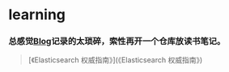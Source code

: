 # learning

### 总感觉[Blog](http://www.golangtab.com/)记录的太琐碎，索性再开一个仓库放读书笔记。


>[《Elasticsearch 权威指南》](《Elasticsearch 权威指南》)
